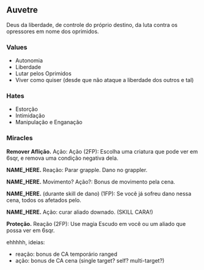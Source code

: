## Auvetre
Deus da liberdade, de controle do próprio destino, da luta contra os opressores em nome dos oprimidos.

### Values
- Autonomia
- Liberdade
- Lutar pelos Oprimidos
- Viver como quiser (desde que não ataque a liberdade dos outros e tal)

### Hates
- Estorção
- Intimidação
- Manipulação e Enganação

### Miracles
**Remover Aflição.** Ação: Ação (2FP): Escolha uma criatura que pode ver em 6sqr, e remova uma condição negativa dela.

**NAME_HERE.** Reação: Parar grapple. Dano no grappler.

**NAME_HERE.** Movimento? Ação?: Bonus de movimento pela cena.

**NAME_HERE.** (durante skill de dano) (1FP): Se você já sofreu dano nessa cena, todos os afetados pelo.

**NAME_HERE.** Ação: curar aliado downado. (SKILL CARA!)

**Proteção.** Reação (2FP): Use magia Escudo em você ou um aliado que possa ver em 6sqr.

ehhhhh, ideias:
- reação: bonus de CA temporário ranged
- ação: bonus de CA cena (single target? self? multi-target?)
